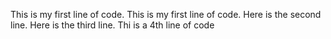 This is my first line of code. 
This is my first line of code. 
Here is the second line.
Here is the third line.
Thi is a 4th line of code
